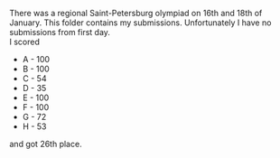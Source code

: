 There was a regional Saint-Petersburg olympiad on 16th and 18th of January. 
This folder contains my submissions.
Unfortunately I have no submissions from first day. </br>
I scored
*   A - 100
*   B - 100
*   C - 54
*   D - 35
*   E - 100
*   F - 100
*   G - 72
*   H - 53

and got 26th place.
